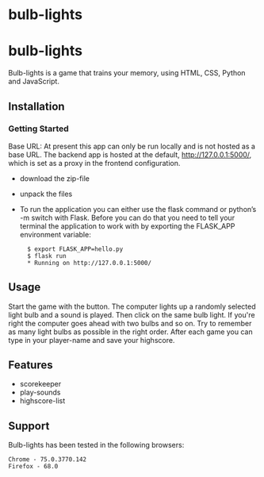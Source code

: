 # bulb-lights
# bulb-lights

Bulb-lights is a game that trains your memory, using HTML, CSS, Python and JavaScript.

## Installation

### Getting Started
Base URL: At present this app can only be run locally and is not hosted as a base URL. The backend app is hosted at the default, http://127.0.0.1:5000/, which is set as a proxy in the frontend configuration.

- download the zip-file
- unpack the files
- To run the application you can either use the flask command or python’s -m switch with Flask. Before you can do that you need to tell your terminal the application to work with by exporting the FLASK_APP environment variable:

        $ export FLASK_APP=hello.py
        $ flask run
        * Running on http://127.0.0.1:5000/

## Usage

Start the game with the button. The computer lights up a randomly selected light bulb and a sound is played. Then click on the same bulb light. If you're right the computer goes ahead with two bulbs and so on. Try to remember as many light bulbs as possible in the right order.
After each game you can type in your player-name and save your highscore.

## Features

- scorekeeper
- play-sounds
- highscore-list

## Support

Bulb-lights has been tested in the following browsers:

    Chrome - 75.0.3770.142
    Firefox - 68.0

